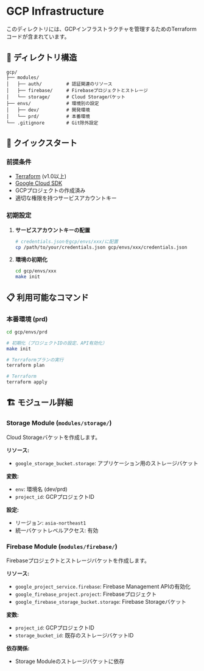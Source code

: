 # GCP Infrastructure

このディレクトリには、GCPインフラストラクチャを管理するためのTerraformコードが含まれています。

## 📁 ディレクトリ構造

```
gcp/
├── modules/
│   ├── auth/         # 認証関連のリソース
│   ├── firebase/     # Firebaseプロジェクトとストレージ
│   └── storage/      # Cloud Storageバケット
├── envs/             # 環境別の設定
│   ├── dev/          # 開発環境
│   └── prd/          # 本番環境
└── .gitignore        # Git除外設定
```

## 🚀 クイックスタート

### 前提条件

- [Terraform](https://www.terraform.io/downloads.html) (v1.0以上)
- [Google Cloud SDK](https://cloud.google.com/sdk/docs/install)
- GCPプロジェクトの作成済み
- 適切な権限を持つサービスアカウントキー

### 初期設定

1. **サービスアカウントキーの配置**
   ```bash
   # credentials.jsonをgcp/envs/xxx/に配置
   cp /path/to/your/credentials.json gcp/envs/xxx/credentials.json
   ```

2. **環境の初期化**
   ```bash
   cd gcp/envs/xxx
   make init
   ```

## 📋 利用可能なコマンド

### 本番環境 (prd)

```bash
cd gcp/envs/prd

# 初期化（プロジェクトIDの設定、API有効化）
make init

# Terraformプランの実行
terraform plan

# Terraform
terraform apply
```

## 🏗️ モジュール詳細

### Storage Module (`modules/storage/`)

Cloud Storageバケットを作成します。

**リソース:**
- `google_storage_bucket.storage`: アプリケーション用のストレージバケット

**変数:**
- `env`: 環境名 (dev/prd)
- `project_id`: GCPプロジェクトID

**設定:**
- リージョン: `asia-northeast1`
- 統一バケットレベルアクセス: 有効

### Firebase Module (`modules/firebase/`)

Firebaseプロジェクトとストレージバケットを作成します。

**リソース:**
- `google_project_service.firebase`: Firebase Management APIの有効化
- `google_firebase_project.project`: Firebaseプロジェクト
- `google_firebase_storage_bucket.storage`: Firebase Storageバケット

**変数:**
- `project_id`: GCPプロジェクトID
- `storage_bucket_id`: 既存のストレージバケットID

**依存関係:**
- Storage Moduleのストレージバケットに依存